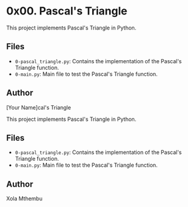 # 0x00. Pascal's Triangle

This project implements Pascal's Triangle in Python.

## Files
- `0-pascal_triangle.py`: Contains the implementation of the Pascal's Triangle function.
- `0-main.py`: Main file to test the Pascal's Triangle function.

## Author
[Your Name]cal's Triangle

This project implements Pascal's Triangle in Python.

## Files
- `0-pascal_triangle.py`: Contains the implementation of the Pascal's Triangle function.
- `0-main.py`: Main file to test the Pascal's Triangle function.

## Author
Xola Mthembu
